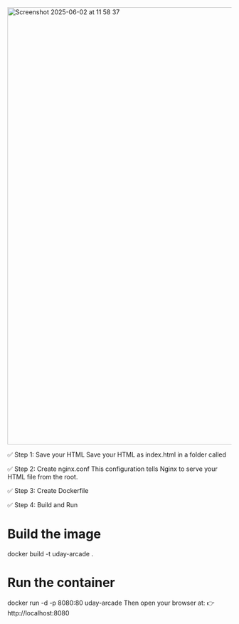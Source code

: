 <img width="982" alt="Screenshot 2025-06-02 at 11 58 37" src="https://github.com/user-attachments/assets/a549a08b-9ca7-4ce0-8e89-09e71f734c55" />


✅ Step 1: Save your HTML
Save your HTML as index.html in a folder called

✅ Step 2: Create nginx.conf
This configuration tells Nginx to serve your HTML file from the root.

✅ Step 3: Create Dockerfile

✅ Step 4: Build and Run

# Build the image
docker build -t uday-arcade .

# Run the container
docker run -d -p 8080:80 uday-arcade
Then open your browser at:
👉 http://localhost:8080
